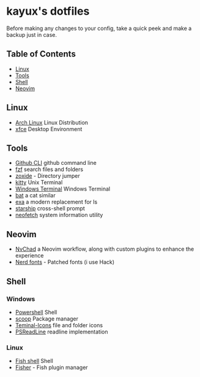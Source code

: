 # kayux's dotfiles

Before making any changes to your config, take a quick peek
and make a backup just in case.

## Table of Contents

- [Linux](#linux)
- [Tools](#tools)
- [Shell](#shell)
- [Neovim](#neovim)

## Linux

- [Arch Linux](https://archlinux.org/) Linux Distribution
- [xfce](https://xfce.org/) Desktop Environment

## Tools

- [Github CLI](https://cli.github.com) github command line
- [fzf](https://github.com/junegunn/fzf) search files and folders
- [zoxide](https://github.com/ajeetdsouza/zoxide) - Directory jumper
- [kitty](https://github.com/kovidgoyal/kitty) Unix Terminal
- [Windows Terminal](https://github.com/microsoft/terminal) Windows Terminal
- [bat](https://github.com/sharkdp/bat) a cat similar
- [exa](https://the.exa.website/) a modern replacement for ls
- [starship](https://starship.rs/) cross-shell prompt
- [neofetch](https://github.com/dylanaraps/neofetch) system information utility

## Neovim

- [NvChad](https://nvchad.com) a Neovim workflow, along with custom plugins to enhance the experience
- [Nerd fonts](https://github.com/ryanoasis/nerd-fonts) - Patched fonts (i use Hack)

## Shell

### Windows

- [Powershell](https://github.com/PowerShell/PowerShell) Shell
- [scoop](https://scoop.sh) Package manager
- [Teminal-Icons](https://github.com/devblackops/Terminal-Icons) file and folder
  icons
- [PSReadLine](https://github.com/PowerShell/PSReadLine) readline implementation

### Linux

- [Fish shell](https://fishshell.com/) Shell
- [Fisher](https://github.com/jorgebucaran/fisher) - Fish plugin manager
